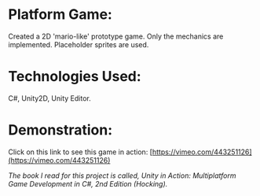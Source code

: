 # Platform Game:
Created a 2D 'mario-like' prototype game. Only the mechanics are implemented. Placeholder sprites are used.

# Technologies Used:
C#, Unity2D, Unity Editor.

# Demonstration:
Click on this link to see this game in action: [https://vimeo.com/443251126](https://vimeo.com/443251126)


*The book I read for this project is called, Unity in Action: Multiplatform Game Development in C#, 2nd Edition (Hocking).*
